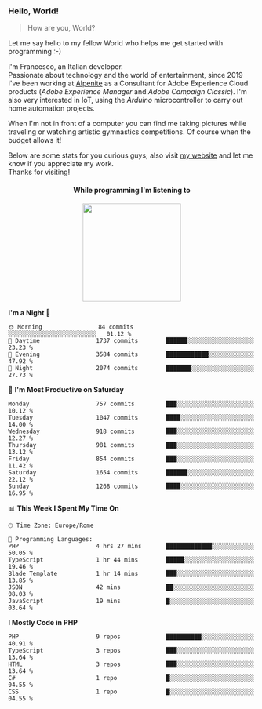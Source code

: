 ### Hello, World!

> How are you, World?

Let me say hello to my fellow World who helps me get started with programming :-)

I'm Francesco, an Italian developer.  
Passionate about technology and the world of entertainment, since 2019 I've been working at [Alpenite](https://www.alpenite.com) as a Consultant for Adobe Experience Cloud products (*Adobe Experience Manager* and *Adobe Campaign Classic*). I'm also very interested in IoT, using the *Arduino* microcontroller to carry out home automation projects.

When I'm not in front of a computer you can find me taking pictures while traveling or watching artistic gymnastics competitions. Of course when the budget allows it!

Below are some stats for you curious guys; also visit [my website](https://www.francescorega.eu) and let me know if you appreciate my work.  
Thanks for visiting!

<div align="center">
  <h4>While programming I'm listening to</h4>
  <a href="https://apps.francescorega.eu/now-playing/11147232609" target="_blank"><img src="https://apps.francescorega.eu/now-playing/11147232609" width="200"></a>
</div>

<!--START_SECTION:waka-->
**I'm a Night 🦉** 

```text
🌞 Morning                84 commits          ░░░░░░░░░░░░░░░░░░░░░░░░░   01.12 % 
🌆 Daytime                1737 commits        ██████░░░░░░░░░░░░░░░░░░░   23.23 % 
🌃 Evening                3584 commits        ████████████░░░░░░░░░░░░░   47.92 % 
🌙 Night                  2074 commits        ███████░░░░░░░░░░░░░░░░░░   27.73 % 
```
📅 **I'm Most Productive on Saturday** 

```text
Monday                   757 commits         ███░░░░░░░░░░░░░░░░░░░░░░   10.12 % 
Tuesday                  1047 commits        ████░░░░░░░░░░░░░░░░░░░░░   14.00 % 
Wednesday                918 commits         ███░░░░░░░░░░░░░░░░░░░░░░   12.27 % 
Thursday                 981 commits         ███░░░░░░░░░░░░░░░░░░░░░░   13.12 % 
Friday                   854 commits         ███░░░░░░░░░░░░░░░░░░░░░░   11.42 % 
Saturday                 1654 commits        ██████░░░░░░░░░░░░░░░░░░░   22.12 % 
Sunday                   1268 commits        ████░░░░░░░░░░░░░░░░░░░░░   16.95 % 
```


📊 **This Week I Spent My Time On** 

```text
🕑︎ Time Zone: Europe/Rome

💬 Programming Languages: 
PHP                      4 hrs 27 mins       █████████████░░░░░░░░░░░░   50.05 % 
TypeScript               1 hr 44 mins        █████░░░░░░░░░░░░░░░░░░░░   19.46 % 
Blade Template           1 hr 14 mins        ███░░░░░░░░░░░░░░░░░░░░░░   13.85 % 
JSON                     42 mins             ██░░░░░░░░░░░░░░░░░░░░░░░   08.03 % 
JavaScript               19 mins             █░░░░░░░░░░░░░░░░░░░░░░░░   03.64 % 
```

**I Mostly Code in PHP** 

```text
PHP                      9 repos             ██████████░░░░░░░░░░░░░░░   40.91 % 
TypeScript               3 repos             ███░░░░░░░░░░░░░░░░░░░░░░   13.64 % 
HTML                     3 repos             ███░░░░░░░░░░░░░░░░░░░░░░   13.64 % 
C#                       1 repo              █░░░░░░░░░░░░░░░░░░░░░░░░   04.55 % 
CSS                      1 repo              █░░░░░░░░░░░░░░░░░░░░░░░░   04.55 % 
```




<!--END_SECTION:waka-->
